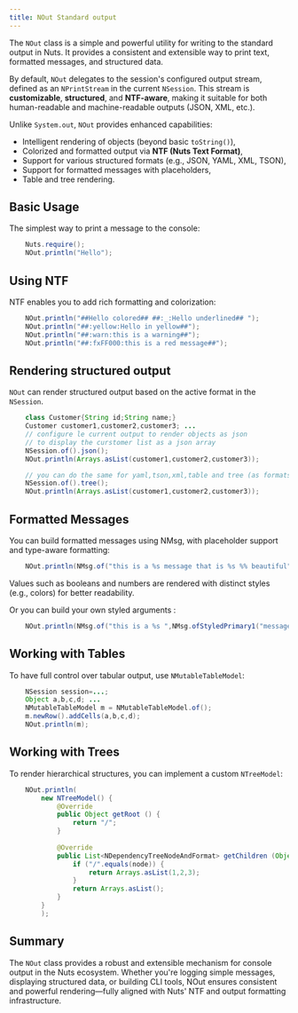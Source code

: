 ```yaml
---
title: NOut Standard output
---
```



The `NOut` class is a simple and powerful utility for writing to the standard output in Nuts. It provides a consistent and extensible way to print text, formatted messages, and structured data.

By default, `NOut` delegates to the session's configured output stream, defined as an `NPrintStream` in the current `NSession`. This stream is **customizable**, **structured**, and **NTF-aware**, making it suitable for both human-readable and machine-readable outputs (JSON, XML, etc.).

Unlike `System.out`, `NOut` provides enhanced capabilities:
- Intelligent rendering of objects (beyond basic `toString()`),
- Colorized and formatted output via **NTF (Nuts Text Format)**,
- Support for various structured formats (e.g., JSON, YAML, XML, TSON),
- Support for formatted messages with placeholders,
- Table and tree rendering.

## Basic Usage

The simplest way to print a message to the console:

```java
    Nuts.require();
    NOut.println("Hello");
```

## Using NTF
NTF enables you to add rich formatting and colorization:

```java
    NOut.println("##Hello colored## ##:_:Hello underlined## ");
    NOut.println("##:yellow:Hello in yellow##");
    NOut.println("##:warn:this is a warning##");
    NOut.println("##:fxFF000:this is a red message##");
```

## Rendering structured output
`NOut` can render structured output based on the active format in the `NSession`.

```java
    class Customer{String id;String name;}
    Customer customer1,customer2,customer3; ...
    // configure le current output to render objects as json
    // to display the curstomer list as a json array
    NSession.of().json();
    NOut.println(Arrays.asList(customer1,customer2,customer3));

    // you can do the same for yaml,tson,xml,table and tree (as formats)
    NSession.of().tree();
    NOut.println(Arrays.asList(customer1,customer2,customer3));
```

## Formatted Messages
You can build formatted messages using NMsg, with placeholder support and type-aware formatting:

```java
    NOut.println(NMsg.of("this is a %s message that is %s %% beautiful",true,100));
```

Values such as booleans and numbers are rendered with distinct styles (e.g., colors) for better readability.

Or you can build your own styled arguments :

```java
    NOut.println(NMsg.of("this is a %s ",NMsg.ofStyledPrimary1("message")));
```


## Working with Tables
To have full control over tabular output, use `NMutableTableModel`:

```java
    NSession session=...;
    Object a,b,c,d; ...
    NMutableTableModel m = NMutableTableModel.of();
    m.newRow().addCells(a,b,c,d);
    NOut.println(m);
```

## Working with Trees
To render hierarchical structures, you can implement a custom `NTreeModel`:

```java
    NOut.println(
        new NTreeModel() {
            @Override
            public Object getRoot () {
                return "/";
            }
        
            @Override
            public List<NDependencyTreeNodeAndFormat> getChildren (Object node){
                if ("/".equals(node)) {
                    return Arrays.asList(1,2,3);
                }
                return Arrays.asList();
            }
        }
        );
```

## Summary
The `NOut` class provides a robust and extensible mechanism for console output in the Nuts ecosystem. Whether you're logging simple messages, displaying structured data, or building CLI tools, NOut ensures consistent and powerful rendering—fully aligned with Nuts' NTF and output formatting infrastructure.
